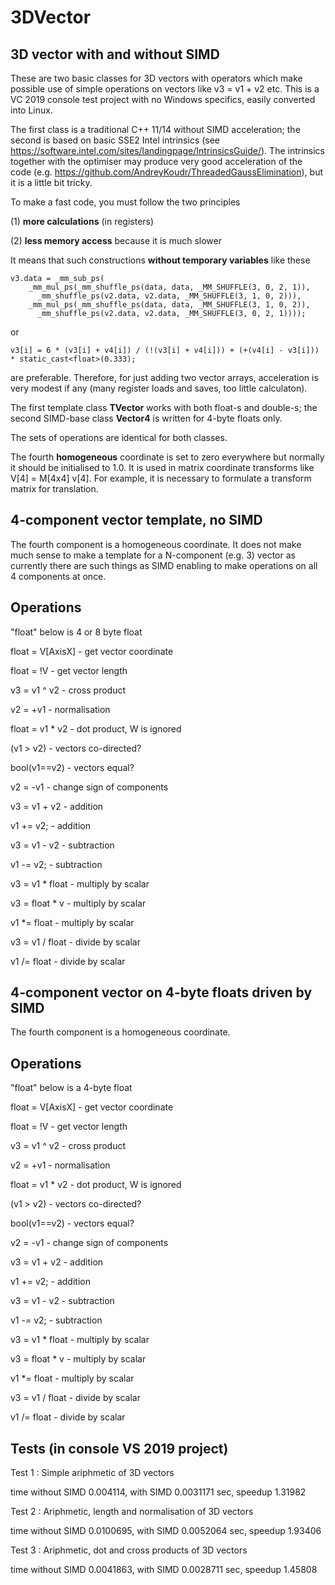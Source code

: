 # 3DVector
3D vector with and without SIMD
-------------------------------

  These are two basic classes for 3D vectors with operators which make
possible use of simple operations on vectors like v3 = v1 + v2 etc.
  This is a VC 2019 console test project with no Windows specifics, easily converted into Linux.

  The first class is a traditional C++ 11/14 without SIMD acceleration; the second is
based on basic SSE2 Intel intrinsics 
(see https://software.intel.com/sites/landingpage/IntrinsicsGuide/). The intrinsics
together with the optimiser may produce very good acceleration of the code
(e.g. https://github.com/AndreyKoudr/ThreadedGaussElimination),
but it is a little bit tricky.

  To make a fast code, you must follow the two principles
  
  (1) <B>more calculations</B> (in registers)
  
  (2) <B>less memory access</B> because it is much slower

It means that such constructions <B>without temporary variables</B> like these

    v3.data = _mm_sub_ps(
        _mm_mul_ps(_mm_shuffle_ps(data, data, _MM_SHUFFLE(3, 0, 2, 1)),
          _mm_shuffle_ps(v2.data, v2.data, _MM_SHUFFLE(3, 1, 0, 2))),
        _mm_mul_ps(_mm_shuffle_ps(data, data, _MM_SHUFFLE(3, 1, 0, 2)),
          _mm_shuffle_ps(v2.data, v2.data, _MM_SHUFFLE(3, 0, 2, 1))));
          
or 

    v3[i] = 6 * (v3[i] + v4[i]) / (!(v3[i] + v4[i])) + (+(v4[i] - v3[i])) * static_cast<float>(0.333); 

are preferable. Therefore, for just adding two vector arrays, acceleration is very modest if any (many register loads and saves, too little calculaton).
  
  The first template class <B>TVector<T></B> works with both float-s and double-s; the second
  SIMD-base class <B>Vector4</B> is written for 4-byte floats only.

  The sets of operations are identical for both classes.

  The fourth <B>homogeneous</B> coordinate is set to zero everywhere but normally it should be 
initialised to 1.0. It is used in matrix coordinate transforms like V[4] = M[4x4] v[4]. For example,
it is necessary to formulate a transform matrix for translation.

  4-component vector template, no SIMD
  ------------------------------------
  
  The fourth component is a homogeneous coordinate.
  It does not make much sense to make a template for a N-component (e.g. 3) 
vector as currently there are such things as SIMD enabling to make operations
on all 4 components at once.
 
  Operations
  ----------
  "float" below is 4 or 8 byte float

  float = V[AxisX]  - get vector coordinate
  
  float = !V        - get vector length       
  
  v3 = v1 ^ v2      - cross product      
  
  v2 = +v1          - normalisation
  
  float = v1 * v2   - dot product, W is ignored
  
  (v1 > v2)         - vectors co-directed?    
  
  bool(v1==v2)      - vectors equal?          
  
  v2 = -v1          - change sign of components    
  
  v3 = v1 + v2      - addition
  
  v1 += v2;         - addition
  
  v3 = v1 - v2      - subtraction
  
  v1 -= v2;         - subtraction
  
  v3 = v1 * float   - multiply by scalar
  
  v3 = float * v    - multiply by scalar
  
  v1 *= float       - multiply by scalar
  
  v3 = v1 / float   - divide by scalar
  
  v1 /= float       - divide by scalar
  
  4-component vector on 4-byte floats driven by SIMD
  --------------------------------------------------
    
  The fourth component is a homogeneous coordinate.
 
  Operations
  ----------
  "float" below is a 4-byte float

  float = V[AxisX]  - get vector coordinate
  
  float = !V        - get vector length   
  
  v3 = v1 ^ v2      - cross product      
  
  v2 = +v1          - normalisation
  
  float = v1 * v2   - dot product, W is ignored
  
  (v1 > v2)         - vectors co-directed?    
  
  bool(v1==v2)      - vectors equal?          
  
  v2 = -v1          - change sign of components     
  
  v3 = v1 + v2      - addition
  
  v1 += v2;         - addition
  
  v3 = v1 - v2      - subtraction
  
  v1 -= v2;         - subtraction
  
  v3 = v1 * float   - multiply by scalar
  
  v3 = float * v    - multiply by scalar
  
  v1 *= float       - multiply by scalar
  
  v3 = v1 / float   - divide by scalar
  
  v1 /= float       - divide by scalar
  
  Tests (in console VS 2019 project)
  ----------------------------------
  
  Test 1 : Simple ariphmetic of 3D vectors
    
time without SIMD 0.004114, with SIMD 0.0031171 sec, speedup 1.31982

  Test 2 : Ariphmetic, length and normalisation of 3D vectors
  
time without SIMD 0.0100695, with SIMD 0.0052064 sec, speedup 1.93406

  Test 3 : Ariphmetic, dot and cross products of 3D vectors
  
time without SIMD 0.0041863, with SIMD 0.0028711 sec, speedup 1.45808

  
  


